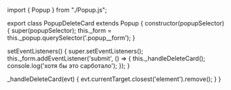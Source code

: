 import { Popup } from "./Popup.js";

export class PopupDeleteCard extends Popup {
  constructor(popupSelector) {
    super(popupSelector);
    this._form = this._popup.querySelector('.popup__form');
  }

  setEventListeners() {
    super.setEventListeners();
    this._form.addEventListener('submit', () => {
      this._handleDeleteCard();
      console.log('хотя бы это сарботало');
    });
  }

  _handleDeleteCard(evt) {
    evt.currentTarget.closest('element').remove();
  }
}
